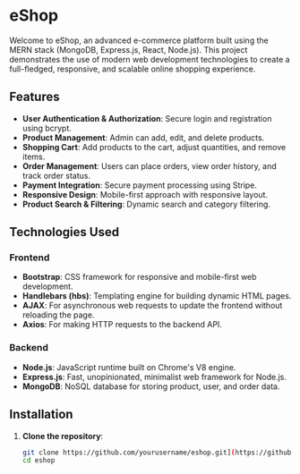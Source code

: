 # eShop

Welcome to eShop, an advanced e-commerce platform built using the MERN stack (MongoDB, Express.js, React, Node.js). This project demonstrates the use of modern web development technologies to create a full-fledged, responsive, and scalable online shopping experience.

## Features

- **User Authentication & Authorization**: Secure login and registration using bcrypt.
- **Product Management**: Admin can add, edit, and delete products.
- **Shopping Cart**: Add products to the cart, adjust quantities, and remove items.
- **Order Management**: Users can place orders, view order history, and track order status.
- **Payment Integration**: Secure payment processing using Stripe.
- **Responsive Design**: Mobile-first approach with responsive layout.
- **Product Search & Filtering**: Dynamic search and category filtering.


## Technologies Used

### Frontend

- **Bootstrap**: CSS framework for responsive and mobile-first web development.
- **Handlebars (hbs)**: Templating engine for building dynamic HTML pages.
- **AJAX**: For asynchronous web requests to update the frontend without reloading the page.
- **Axios**: For making HTTP requests to the backend API.

### Backend

- **Node.js**: JavaScript runtime built on Chrome's V8 engine.
- **Express.js**: Fast, unopinionated, minimalist web framework for Node.js.
- **MongoDB**: NoSQL database for storing product, user, and order data.


## Installation

1. **Clone the repository**:
   ```bash
   git clone https://github.com/yourusername/eshop.git](https://github.com/abhishek123-asr/eshop.git
   cd eshop
